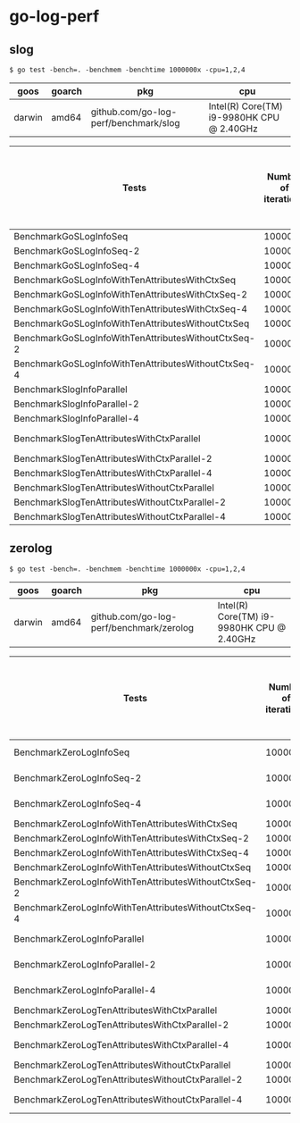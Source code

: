 # go-log-perf

## slog

`$ go test -bench=. -benchmem -benchtime 1000000x -cpu=1,2,4`

| goos   | goarch | pkg                                   | cpu                                       |
|--------|--------|---------------------------------------|-------------------------------------------|
| darwin | amd64  | github.com/go-log-perf/benchmark/slog | Intel(R) Core(TM) i9-9980HK CPU @ 2.40GHz |


| Tests                                               | Number of iterations | Average time taken /per benchmark iteration | Average number of bytes allocated /per benchmark iteration | Average number of allocations /per benchmark iteration |
|-----------------------------------------------------|----------------------|---------------------------------------------|------------------------------------------------------------|--------------------------------------------------------|
| BenchmarkGoSLogInfoSeq                              | 1000000              | 4330 ns/op                                  | 568 B/op                                                   | 6 allocs/op                                            |
| BenchmarkGoSLogInfoSeq-2                            | 1000000              | 3962 ns/op                                  | 568 B/op                                                   | 6 allocs/op                                            |
| BenchmarkGoSLogInfoSeq-4                            | 1000000              | 3767 ns/op                                  | 568 B/op                                                   | 6 allocs/op                                            |
| BenchmarkGoSLogInfoWithTenAttributesWithCtxSeq      | 1000000              | 6756 ns/op                                  | 776 B/op                                                   | 7 allocs/op                                            |
| BenchmarkGoSLogInfoWithTenAttributesWithCtxSeq-2    | 1000000              | 6173 ns/op                                  | 776 B/op                                                   | 7 allocs/op                                            |
| BenchmarkGoSLogInfoWithTenAttributesWithCtxSeq-4    | 1000000              | 5950 ns/op                                  | 776 B/op                                                   | 7 allocs/op                                            |
| BenchmarkGoSLogInfoWithTenAttributesWithoutCtxSeq   | 1000000              | 5795 ns/op                                  | 776 B/op                                                   | 7 allocs/op                                            |
| BenchmarkGoSLogInfoWithTenAttributesWithoutCtxSeq-2 | 1000000              | 5375 ns/op                                  | 776 B/op                                                   | 7 allocs/op                                            |
| BenchmarkGoSLogInfoWithTenAttributesWithoutCtxSeq-4 | 1000000              | 5437 ns/op                                  | 776 B/op                                                   | 7 allocs/op                                            |
| BenchmarkSlogInfoParallel                           | 1000000              | 9669 ns/op                                  | 568 B/op                                                   | 6 allocs/op                                            |
| BenchmarkSlogInfoParallel-2                         | 1000000              | 4791 ns/op                                  | 568 B/op                                                   | 6 allocs/op                                            |
| BenchmarkSlogInfoParallel-4                         | 1000000              | 2552 ns/op                                  | 568 B/op                                                   | 6 allocs/op                                            |
| BenchmarkSlogTenAttributesWithCtxParallel           | 1000000              | 10857 ns/op	                                | 776 B/op                                                   | 7 allocs/op                                            |
| BenchmarkSlogTenAttributesWithCtxParallel-2         | 1000000              | 5774 ns/op                                  | 776 B/op                                                   | 7 allocs/op                                            |
| BenchmarkSlogTenAttributesWithCtxParallel-4         | 1000000              | 3310 ns/op                                  | 776 B/op                                                   | 7 allocs/op                                            |
| BenchmarkSlogTenAttributesWithoutCtxParallel        | 1000000              | 8175 ns/op                                  | 776 B/op                                                   | 7 allocs/op                                            |
| BenchmarkSlogTenAttributesWithoutCtxParallel-2      | 1000000              | 4770 ns/op                                  | 776 B/op                                                   | 7 allocs/op                                            |
| BenchmarkSlogTenAttributesWithoutCtxParallel-4      | 1000000              | 2872 ns/op                                  | 776 B/op                                                   | 7 allocs/op                                            |

## zerolog

`$ go test -bench=. -benchmem -benchtime 1000000x -cpu=1,2,4`

| goos   | goarch | pkg                                      | cpu                                       |
|--------|--------|------------------------------------------|-------------------------------------------|
| darwin | amd64  | github.com/go-log-perf/benchmark/zerolog | Intel(R) Core(TM) i9-9980HK CPU @ 2.40GHz |


| Tests                                                | Number of iterations | Average time taken /per benchmark iteration | Average number of bytes allocated /per benchmark iteration | Average number of allocations /per benchmark iteration |
|------------------------------------------------------|----------------------|---------------------------------------------|------------------------------------------------------------|--------------------------------------------------------|
| BenchmarkZeroLogInfoSeq                              | 1000000              | 223.0 ns/op                                 | 0 B/op                                                     | 0 allocs/op                                            |
| BenchmarkZeroLogInfoSeq-2                            | 1000000              | 228.1 ns/op                                 | 0 B/op                                                     | 0 allocs/op                                            |
| BenchmarkZeroLogInfoSeq-4                            | 1000000              | 271.0 ns/op                                 | 0 B/op                                                     | 0 allocs/op                                            |
| BenchmarkZeroLogInfoWithTenAttributesWithCtxSeq      | 1000000              | 2606 ns/op	                                 | 624 B/op                                                   | 4 allocs/op                                            |
| BenchmarkZeroLogInfoWithTenAttributesWithCtxSeq-2    | 1000000              | 2341 ns/op                                  | 624 B/op                                                   | 4 allocs/op                                            |
| BenchmarkZeroLogInfoWithTenAttributesWithCtxSeq-4    | 1000000              | 2367 ns/op                                  | 624 B/op                                                   | 4 allocs/op                                            |
| BenchmarkZeroLogInfoWithTenAttributesWithoutCtxSeq   | 1000000              | 2548 ns/op                                  | 624 B/op                                                   | 4 allocs/op                                            |
| BenchmarkZeroLogInfoWithTenAttributesWithoutCtxSeq-2 | 1000000              | 2413 ns/op                                  | 624 B/op                                                   | 4 allocs/op                                            |
| BenchmarkZeroLogInfoWithTenAttributesWithoutCtxSeq-4 | 1000000              | 2388 ns/op                                  | 624 B/op                                                   | 4 allocs/op                                            |
| BenchmarkZeroLogInfoParallel                         | 1000000              | 268.5 ns/op                                 | 0 B/op                                                     | 0 allocs/op                                            |
| BenchmarkZeroLogInfoParallel-2                       | 1000000              | 167.1 ns/op                                 | 0 B/op                                                     | 0 allocs/op                                            |
| BenchmarkZeroLogInfoParallel-4                       | 1000000              | 116.6 ns/op                                 | 0 B/op                                                     | 0 allocs/op                                            |
| BenchmarkZeroLogTenAttributesWithCtxParallel         | 1000000              | 2550 ns/op                                  | 624 B/op                                                   | 4 allocs/op                                            |
| BenchmarkZeroLogTenAttributesWithCtxParallel-2       | 1000000              | 1359 ns/op                                  | 624 B/op                                                   | 4 allocs/op                                            |
| BenchmarkZeroLogTenAttributesWithCtxParallel-4       | 1000000              | 798.6 ns/op                                 | 624 B/op                                                   | 4 allocs/op                                            |
| BenchmarkZeroLogTenAttributesWithoutCtxParallel      | 1000000              | 2577 ns/op                                  | 624 B/op                                                   | 4 allocs/op                                            |
| BenchmarkZeroLogTenAttributesWithoutCtxParallel-2    | 1000000              | 1329 ns/op                                  | 624 B/op                                                   | 4 allocs/op                                            |
| BenchmarkZeroLogTenAttributesWithoutCtxParallel-4    | 1000000              | 796.8 ns/op                                 | 624 B/op                                                   | 4 allocs/op                                            |